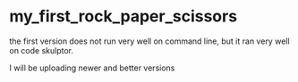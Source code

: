 # my_first_rock_paper_scissors

the first version does not run very well on command line, but it ran very well on code skulptor.

I will be uploading newer and better versions 
